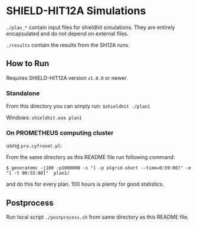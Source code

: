 # SHIELD-HIT12A Simulations

`./plan_*` contain input files for shieldhit simulations. They are entirely encapsulated and do not depend on external files.

`./results` contain the results from the SH12A runs.

## How to Run

Requires SHIELD-HIT12A version `v1.0.0` or newer.

### Standalone

From this directory you can simply run:
`$shieldhit ./plan1`

Windows:
`shieldhit.exe plan1`

### On PROMETHEUS computing cluster

using `pro.cyfronet.pl`:

From the same directory as this README file run following command:

`$ generatemc -j100 -p1000000 -s "[ -p plgrid-short --time=0:59:00]" -e "[ -t 00:55:00]"  plan1/`

and do this for every plan. 100 hours is plenty for good statistics.

## Postprocess

Run local script `./postprocess.sh` from same directory as this README file.

